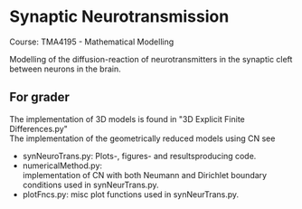 # Synaptic Neurotransmission
Course: TMA4195 - Mathematical Modelling

Modelling of the diffusion-reaction of neurotransmitters in the synaptic cleft between neurons in the brain.

## For grader
The implementation of 3D models is found in "3D Explicit Finite Differences.py"  
The implementation of the geometrically reduced models using CN see
* synNeuroTrans.py: Plots-, figures- and resultsproducing code.
* numericalMethod.py:<br/>
implementation of CN with both Neumann and Dirichlet boundary conditions used in synNeurTrans.py.<br/>
* plotFncs.py: misc plot functions used in synNeurTrans.py.